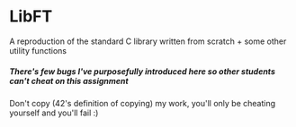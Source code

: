 # LibFT
A reproduction of the standard C library written from scratch + some other utility functions

##### There's few bugs I've purposefully introduced here so other students can't cheat on this assignment
Don't copy (42's definition of copying) my work, you'll only be cheating yourself and you'll fail :)

